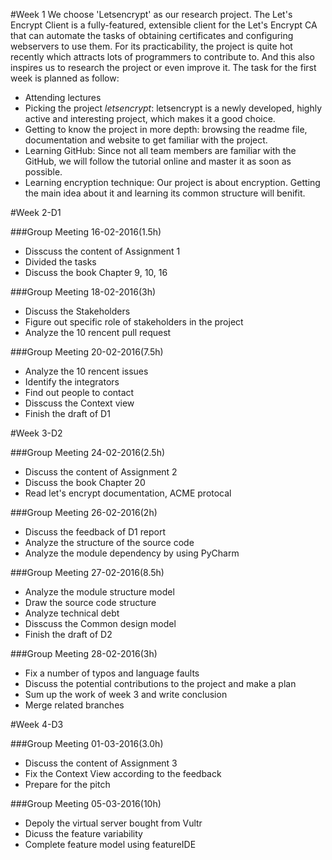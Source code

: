 #Week 1
We choose 'Letsencrypt' as our research project. The Let's Encrypt Client is a fully-featured, extensible client for the Let's Encrypt CA that can automate the tasks of obtaining certificates and configuring webservers to use them. For its practicability, the project is quite hot recently which attracts lots of programmers to contribute to. And this also inspires us to research the project or even improve it.
The task for the first week is planned as follow:
- Attending lectures
- Picking the project *letsencrypt*: letsencrypt is a newly developed, highly active and interesting project, which makes it a good choice.
- Getting to know the project in more depth: browsing the readme file, documentation and website to get familiar with the project.
- Learning GitHub: Since not all team members are familiar with the GitHub, we will follow the tutorial online and master it as soon as possible.
- Learning encryption technique: Our project is about encryption. Getting the main idea about it and learning its common structure will benifit.

#Week 2-D1

###Group Meeting 16-02-2016(1.5h)
- Disscuss the content of Assignment 1
- Divided the tasks
- Discuss the book Chapter 9, 10, 16

###Group Meeting 18-02-2016(3h)
- Discuss the Stakeholders
- Figure out specific role of stakeholders in the project
- Analyze the 10 rencent pull request

###Group Meeting 20-02-2016(7.5h)
- Analyze the 10 rencent issues
- Identify the integrators
- Find out people to contact
- Disscuss the Context view
- Finish the draft of D1

#Week 3-D2

###Group Meeting 24-02-2016(2.5h)
- Discuss the content of Assignment 2
- Discuss the book Chapter 20
- Read let's encrypt documentation, ACME protocal

###Group Meeting 26-02-2016(2h)
- Discuss the feedback of D1 report
- Analyze the structure of the source code
- Analyze the module dependency by using PyCharm

###Group Meeting 27-02-2016(8.5h)
- Analyze the module structure model
- Draw the source code structure 
- Analyze technical debt
- Disscuss the Common design model
- Finish the draft of D2

###Group Meeting 28-02-2016(3h)
- Fix a number of typos and language faults
- Discuss the potential contributions to the project and make a plan
- Sum up the work of week 3 and write conclusion
- Merge related branches 

#Week 4-D3

###Group Meeting 01-03-2016(3.0h)
- Discuss the content of Assignment 3
- Fix the Context View according to the feedback 
- Prepare for the pitch

###Group Meeting 05-03-2016(10h)
- Depoly the virtual server bought from Vultr
- Dicuss the feature variability
- Complete feature model using featureIDE
